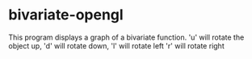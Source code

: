 # bivariate-opengl
This program displays a graph of a bivariate function. 'u' will rotate the object up, 'd' will rotate down, 'l' will rotate left 'r' will rotate right
